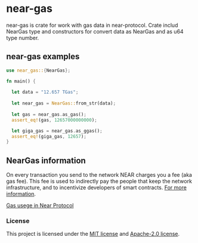 # near-gas
near-gas is crate for work with gas data in near-protocol.
Crate includ NearGas type and constructors for convert data as NearGas and as u64 type number.

## near-gas examples 
```rust
use near_gas::{NearGas};

fn main() {
    
  let data = "12.657 TGas";
  
  let near_gas = NearGas::from_str(data);
  
  let gas = near_gas.as_gas();
  assert_eq!(gas, 12657000000000);

  let giga_gas = near_gas.as_ggas();
  assert_eq!(giga_gas, 12657);
}
```
## NearGas information
On every transaction you send to the network NEAR charges you a fee (aka gas fee). This fee is used to indirectly pay the people that keep the network infrastructure, and to incentivize developers of smart contracts. [For more information].

[Gas usege in Near Protocol]
 



### License

This project is licensed under the [MIT license] and [Apache-2.0 license].

[MIT license]: https://github.com/Mr0melian/near_gas/blob/master/LICENSE-MIT
[Apache-2.0 license]:  https://github.com/Mr0melian/near_gas/blob/master/LICENSE-APACHE
[For more information]: https://docs.near.org/concepts/basics/transactions/gas
[Gas usege in Near Protocol]: https://nomicon.io/RuntimeSpec/Fees/
